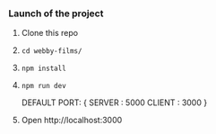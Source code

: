 ### Launch of the project
1. Clone this repo
2. `cd webby-films/`
3. `npm install`
4. `npm run dev`    

	DEFAULT PORT:
	{
		SERVER : 5000
		CLIENT : 3000
	}
		
		
5. Open http://localhost:3000 
